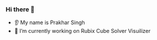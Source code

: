 ### Hi there 👋
* 👂 My name is Prakhar Singh
* 🔭 I’m currently working on Rubix Cube Solver Visuilizer
